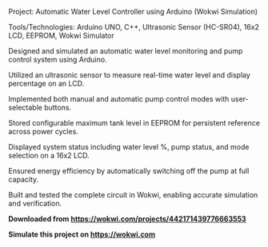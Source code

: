 Project: Automatic Water Level Controller using Arduino (Wokwi Simulation)



Tools/Technologies: Arduino UNO, C++, Ultrasonic Sensor (HC-SR04), 16x2 LCD, EEPROM, Wokwi Simulator

Designed and simulated an automatic water level monitoring and pump control system using Arduino.

Utilized an ultrasonic sensor to measure real-time water level and display percentage on an LCD.

Implemented both manual and automatic pump control modes with user-selectable buttons.

Stored configurable maximum tank level in EEPROM for persistent reference across power cycles.

Displayed system status including water level %, pump status, and mode selection on a 16x2 LCD.

Ensured energy efficiency by automatically switching off the pump at full capacity.

Built and tested the complete circuit in Wokwi, enabling accurate simulation and verification.



**Downloaded from https://wokwi.com/projects/442171439776663553**



**Simulate this project on https://wokwi.com**

